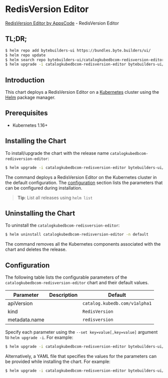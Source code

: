 # RedisVersion Editor

[RedisVersion Editor by AppsCode](https://byte.builders) - RedisVersion Editor

## TL;DR;

```bash
$ helm repo add bytebuilders-ui https://bundles.byte.builders/ui/
$ helm repo update
$ helm search repo bytebuilders-ui/catalogkubedbcom-redisversion-editor --version=v0.3.0
$ helm upgrade -i catalogkubedbcom-redisversion-editor bytebuilders-ui/catalogkubedbcom-redisversion-editor -n default --create-namespace --version=v0.3.0
```

## Introduction

This chart deploys a RedisVersion Editor on a [Kubernetes](http://kubernetes.io) cluster using the [Helm](https://helm.sh) package manager.

## Prerequisites

- Kubernetes 1.16+

## Installing the Chart

To install/upgrade the chart with the release name `catalogkubedbcom-redisversion-editor`:

```bash
$ helm upgrade -i catalogkubedbcom-redisversion-editor bytebuilders-ui/catalogkubedbcom-redisversion-editor -n default --create-namespace --version=v0.3.0
```

The command deploys a RedisVersion Editor on the Kubernetes cluster in the default configuration. The [configuration](#configuration) section lists the parameters that can be configured during installation.

> **Tip**: List all releases using `helm list`

## Uninstalling the Chart

To uninstall the `catalogkubedbcom-redisversion-editor`:

```bash
$ helm uninstall catalogkubedbcom-redisversion-editor -n default
```

The command removes all the Kubernetes components associated with the chart and deletes the release.

## Configuration

The following table lists the configurable parameters of the `catalogkubedbcom-redisversion-editor` chart and their default values.

|   Parameter   | Description |                 Default                  |
|---------------|-------------|------------------------------------------|
| apiVersion    |             | <code>catalog.kubedb.com/v1alpha1</code> |
| kind          |             | <code>RedisVersion</code>                |
| metadata.name |             | <code>redisversion</code>                |


Specify each parameter using the `--set key=value[,key=value]` argument to `helm upgrade -i`. For example:

```bash
$ helm upgrade -i catalogkubedbcom-redisversion-editor bytebuilders-ui/catalogkubedbcom-redisversion-editor -n default --create-namespace --version=v0.3.0 --set apiVersion=catalog.kubedb.com/v1alpha1
```

Alternatively, a YAML file that specifies the values for the parameters can be provided while
installing the chart. For example:

```bash
$ helm upgrade -i catalogkubedbcom-redisversion-editor bytebuilders-ui/catalogkubedbcom-redisversion-editor -n default --create-namespace --version=v0.3.0 --values values.yaml
```
